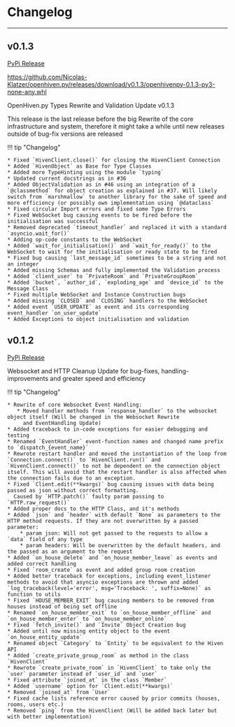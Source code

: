 # Changelog

---

## v0.1.3

[PyPi Release](https://pypi.org/project/openhivenpy/0.1.3/)

https://github.com/Nicolas-Klatzer/openhiven.py/releases/download/v0.1.3/openhivenpy-0.1.3-py3-none-any.whl

OpenHiven.py Types Rewrite and Validation Update v0.1.3

This release is the last release before the big Rewrite of the core infrastructure and system, therefore it might take a while until new releases outside of bug-fix versions are released

!!! tip "Changelog"

    * Fixed `HivenClient.close()` for closing the HivenClient Connection
    * Added `HivenObject` as Base for Type Classes
    * Added more TypeHinting using the module `typing`
    * Updated current docstrings as in #36 
    * Added ObjectValidation as in #46 using an integration of a `@classmethod` for object creation as explained in #37. Will likely switch from `marshmallow` to another library for the sake of speed and more efficiency (or possibly own implementation using `@dataclass`
    * Fixed circular Import errors and fixed some Type Errors
    * Fixed WebSocket bug causing events to be fired before the initialisation was successful
    * Removed deprecated `timeout_handler` and replaced it with a standard `asyncio.wait_for()`
    * Adding op-code constants to the WebSocket
    * Added `wait_for_initialisation()` and `wait_for_ready()` to the WebSocket to wait for the initialisation or ready state to be fired
    * Fixed bug causing `last_message_id` sometimes to be a string and not an integer
    * Added missing Schemas and fully implemented the Validation process
    * Added `client_user` to `PrivateRoom` and `PrivateGroupRoom`
    * Added `bucket`, `author_id`, `exploding_age` and `device_id` to the Message Class
    * Fixed multiple WebSocket and Instance Construction bugs
    * Added missing `CLOSED` and `CLOSING` handlers to the WebSocket
    * Added event `USER_UPDATE` as event and its corresponding event_handler `on_user_update` 
    * Added Exceptions to object initialisation and validation

## v0.1.2

[PyPi Release](https://pypi.org/project/openhivenpy/0.1.2/)

Websocket and HTTP Cleanup Update for bug-fixes, handling-improvements and greater speed and efficiency

!!! tip "Changelog"

    * Rewrite of core Websocket Event Handling:
       * Moved handler methods from `response_handler` to the websocket object itself (Will be changed in the Websocket Rewrite
         and EventHandling Update)
    * Added traceback to in-code exceptions for easier debugging and testing
    * Renamed `EventHandler` event-function names and changed name prefix to `dispatch_{event_name}`
    * Rewrote restart handler and moved the instantiation of the loop from `Connection.connect()` to `HivenClient.run()` and `HivenClient.connect()` to not be dependent on the connection object itself. This will avoid that the restart handler is also affected when the connection fails due to an exception.
    * Fixed `Client.edit(**kwargs)` bug causing issues with data being passed as json without correct formatting.
      Caused by `HTTP.patch()` faulty param passing to `HTTP.raw_request()`
    * Added proper docs to the HTTP Class, and it's methods
    * Added `json` and `header` with default `None` as parameters to the HTTP method requests. If they are not overwritten by a passed parameter:
        * param json: Will not get passed to the requests to allow a `data` field of any type
        * param headers: Will be overwritten by the default headers, and the passed as an argument to the request
    * Added `on_house_delete` and `on_house_member_leave` as events and added correct handling
    * Fixed `room_create` as event and added group room creation
    * Added better traceback for exceptions, including event_listener methods to avoid that asyncio exceptions are thrown and added `log_traceback(level='error', msg='Traceback: ', suffix=None)` as function to utils
    * Fixed `HOUSE_MEMBER_EXIT` bug causing members to be removed from houses instead of being set offline
    * Renamed `on_house_member_exit` to `on_house_member_offline` and `on_house_member_enter` to `on_house_member_online`
    * Fixed `fetch_invite()` and `Invite` Object Creation bug
    * Added until now missing entity object to the event `on_house_entity_update`
    * Renamed object `Category` to `Entity` to be equivalent to the Hiven API
    * Added `create_private_group_room` as method in the class `HivenClient`
    * Rewrote `create_private_room` in `HivenClient` to take only the `user` parameter instead of `user_id` and `user`
    * Fixed attribute `joined_at` in the class `Member`
    * Added `username` option for `Client.edit(**kwargs)`
    * Removed `joined_at` from `User`
    * Fixed cache lists reference error caused by prior commits (houses, rooms, users etc.)
    * Removed `ping` from the HivenClient (Will be added back later but with better implementation)
